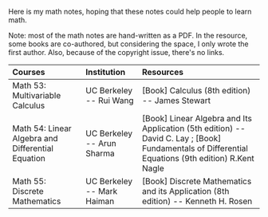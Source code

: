Here is my math notes, hoping that these notes could help people to learn math. 

Note: most of the math notes are hand-written as a PDF. In the resource, some books are co-authored, but considering the space, I only wrote the first author. Also, because of the copyright issue, there's no links. 

| Courses | Institution | Resources |
| :------ | :---------- | :-------- |
| Math 53: Multivariable Calculus | UC Berkeley -- Rui Wang | [Book] Calculus (8th edition) -- James Stewart |
| Math 54: Linear Algebra and Differential Equation | UC Berkeley -- Arun Sharma | [Book] Linear Algebra and Its Application (5th edition) -- David C. Lay ; [Book] Fundamentals of Differential Equations (9th edition) R.Kent Nagle |
| Math 55: Discrete Mathematics | UC Berkeley -- Mark Haiman | [Book] Discrete Mathematics and its Application (8th edition) -- Kenneth H. Rosen |

